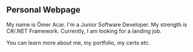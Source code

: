 ## Personal Webpage
My name is Ömer Acar. I'm a Junior Software Developer. My strength is C#/.NET Framework. Currently, I am looking for a landing job.

You can learn more about me, my portfolio, my certs etc.
